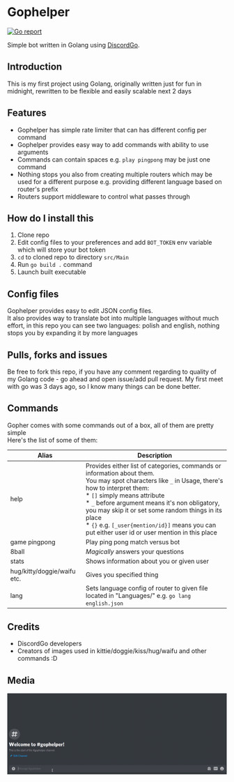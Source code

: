# Gophelper
[![Go report](https://goreportcard.com/badge/github.com/Im-Beast/Gophelper)](https://goreportcard.com/report/github.com/Im-Beast/Gophelper)

Simple bot written in Golang using [DiscordGo](https://github.com/bwmarrin/discordgo).

## Introduction
This is my first project using Golang, originally written just for fun in midnight, rewritten to be flexible and easily scalable next 2 days

## Features
* Gophelper has simple rate limiter that can has different config per command
* Gophelper provides easy way to add commands with ability to use arguments
* Commands can contain spaces e.g. `play pingpong` may be just one command
* Nothing stops you also from creating multiple routers which may be used for a different purpose e.g. providing different language based on router's prefix
* Routers support middleware to control what passes through

## How do I install this
1. Clone repo
2. Edit config files to your preferences and add `BOT_TOKEN` env variable which will store your bot token
3. `cd` to cloned repo to directory `src/Main`
4. Run `go build .` command
5. Launch built executable

## Config files
Gophelper provides easy to edit JSON config files. <br>
It also provides way to translate bot into multiple languages without much effort, in this repo you can see two languages: polish and english, nothing stops you by expanding it by more languages

## Pulls, forks and issues
Be free to fork this repo, if you have any comment regarding to quality of my Golang code - go ahead and open issue/add pull request. My first meet with go was 3 days ago, so I know many things can be done better.

## Commands
Gopher comes with some commands out of a box, all of them are pretty simple <br>
Here's the list of some of them: <br>

| Alias                       | Description                                                                                                                                                                                                                                                                                                                                                                                             |
|-----------------------------|---------------------------------------------------------------------------------------------------------------------------------------------------------------------------------------------------------------------------------------------------------------------------------------------------------------------------------------------------------------------------------------------------------|
| help                        | Provides either list of categories, commands or information about them.<br>You may spot characters like `_` in Usage, there's how to interpret them:<br> * `[]` simply means attribute<br> * `_` before argument means it's non obligatory, you may skip it or set some random things in its place<br> * `{}` e.g. `[_user{mention/id}]` means you can put either user id or user mention in this place |
| game pingpong               | Play ping pong match versus bot                                                                                                                                                                                                                                                                                                                                                                         |
| 8ball                       | *Magically* answers your questions                                                                                                                                                                                                                                                                                                                                                                      |
| stats                       | Shows information about you or given user                                                                                                                                                                                                                                                                                                                                                               |
| hug/kitty/doggie/waifu etc. | Gives you specified thing                                                                                                                                                                                                                                                                                                                                                                               |
| lang                        | Sets language config of router to given file located in "Languages/" e.g. `go lang english.json`                                                                                                                                                                                                                                                                                                        |

## Credits
* DiscordGo developers
* Creators of images used in kittie/doggie/kiss/hug/waifu and other commands :D

## Media
![Gophelper](https://github.com/Im-Beast/Gophelper/blob/main/docs/showcase.gif)